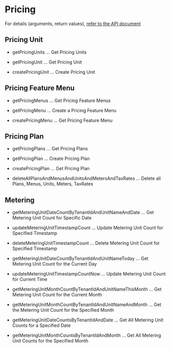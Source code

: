 # Pricing

For details (arguments, return values), [refer to the API document](https://docs.saasus.io/reference/getpricingunits)

## Pricing Unit

- getPricingUnits ... Get Pricing Units

- getPricingUnit ... Get Pricing Unit
- createPricingUnit ... Create Pricing Unit

## Pricing Feature Menu

- getPricingMenus ... Get Pricing Feature Menus

- getPricingMenu ... Create a Pricing Feature Menu
- createPricingMenu ... Get Pricing Feature Menu

## Pricing Plan

- getPricingPlans ... Get Pricing Plans

- getPricingPlan ... Create Pricing Plan
- createPricingPlan ... Get Pricing Plan

- deleteAllPlansAndMenusAndUnitsAndMetersAndTaxRates ... Delete all Plans, Menus, Units, Meters, TaxRates

## Metering

- getMeteringUnitDateCountByTenantIdAndUnitNameAndDate ... Get Metering Unit Count for Specific Date
- updateMeteringUnitTimestampCount ... Update Metering Unit Count for Specified Timestamp
- deleteMeteringUnitTimestampCount ... Delete Metering Unit Count for Specified Timestamp

- getMeteringUnitDateCountByTenantIdAndUnitNameToday ... Get Metering Unit Count for the Current Day
- updateMeteringUnitTimestampCountNow ... Update Metering Unit Count for Current Time

- getMeteringUnitMonthCountByTenantIdAndUnitNameThisMonth ... Get Metering Unit Count for the Current Month
- getMeteringUnitMonthCountByTenantIdAndUnitNameAndMonth ... Get the Metering Unit Count for the Specified Month

- getMeteringUnitDateCountsByTenantIdAndDate ... Get All Metering Unit Counts for a Specified Date
- getMeteringUnitMonthCountsByTenantIdAndMonth ... Get All Metering Unit Counts for the Specified Month
